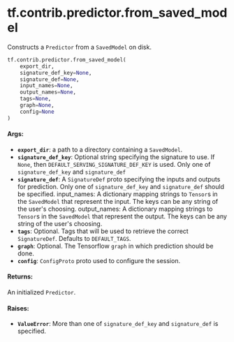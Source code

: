 <div itemscope itemtype="http://developers.google.com/ReferenceObject">
<meta itemprop="name" content="tf.contrib.predictor.from_saved_model" />
<meta itemprop="path" content="Stable" />
</div>

# tf.contrib.predictor.from_saved_model

Constructs a `Predictor` from a `SavedModel` on disk.

``` python
tf.contrib.predictor.from_saved_model(
    export_dir,
    signature_def_key=None,
    signature_def=None,
    input_names=None,
    output_names=None,
    tags=None,
    graph=None,
    config=None
)
```

<!-- Placeholder for "Used in" -->


#### Args:


* <b>`export_dir`</b>: a path to a directory containing a `SavedModel`.
* <b>`signature_def_key`</b>: Optional string specifying the signature to use. If
  `None`, then `DEFAULT_SERVING_SIGNATURE_DEF_KEY` is used. Only one of
`signature_def_key` and `signature_def`
* <b>`signature_def`</b>: A `SignatureDef` proto specifying the inputs and outputs
  for prediction. Only one of `signature_def_key` and `signature_def`
  should be specified.
  input_names: A dictionary mapping strings to `Tensor`s in the `SavedModel`
    that represent the input. The keys can be any string of the user's
    choosing.
  output_names: A dictionary mapping strings to `Tensor`s in the
    `SavedModel` that represent the output. The keys can be any string of
    the user's choosing.
* <b>`tags`</b>: Optional. Tags that will be used to retrieve the correct
  `SignatureDef`. Defaults to `DEFAULT_TAGS`.
* <b>`graph`</b>: Optional. The Tensorflow `graph` in which prediction should be
  done.
* <b>`config`</b>: `ConfigProto` proto used to configure the session.


#### Returns:

An initialized `Predictor`.



#### Raises:


* <b>`ValueError`</b>: More than one of `signature_def_key` and `signature_def` is
  specified.